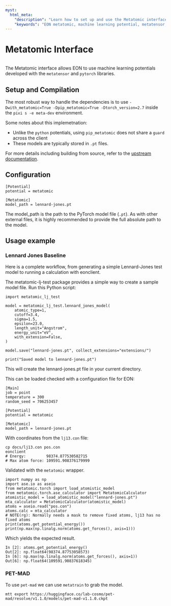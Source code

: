 ```yaml
---
myst:
  html_meta:
    "description": "Learn how to set up and use the Metatomic interface in EON for machine learning potentials with metatensor and PyTorch."
    "keywords": "EON metatomic, machine learning potential, metatensor, PyTorch, MLIP"
---
```


# Metatomic Interface

```{versionadded} 2.0
```

The Metatomic interface allows EON to use machine learning potentials developed
with the `metatensor` and `pytorch` libraries.

## Setup and Compilation

The most robust way to handle the dependencies is to use `-Dwith_metatomic=True
-Dpip_metatomic=True -Dtorch_version=2.7` inside the `pixi s -e meta-dev`
environment.

Some notes about this implemetnation:

- Unlike the `python` potentials, using `pip_metatomic` does not share a `guard`
  across the client
- These models are typically stored in `.pt` files.

For more details including building from source, refer to the [upstream documentation](https://docs.metatensor.org/latest/index.html).

## Configuration

```{code-block} ini
[Potential]
potential = metatomic

[Metatomic]
model_path = lennard-jones.pt
```

The model_path is the path to the PyTorch model file (`.pt`). As with other
external files, it is highly recommended to provide the full absolute path to
the model.

## Usage example

### Lennard Jones Baseline

Here is a complete workflow, from generating a simple Lennard-Jones test model
to running a calculation with eonclient.

The metatomic-lj-test package provides a simple way to create a sample model
file. Run this Python script:

```{code-block} python
import metatomic_lj_test

model = metatomic_lj_test.lennard_jones_model(
    atomic_type=1,
    cutoff=3.4,
    sigma=1.5,
    epsilon=23.0,
    length_unit="Angstrom",
    energy_unit="eV",
    with_extension=False,
)

model.save("lennard-jones.pt", collect_extensions="extensions/")

print("Saved model to lennard-jones.pt")

```

This will create the lennard-jones.pt file in your current directory.


This can be loaded checked with a configuration file for EON:

```{code-block} ini
[Main]
job = point
temperature = 300
random_seed = 706253457

[Potential]
potential = metatomic

[Metatomic]
model_path = lennard-jones.pt
```

With coordinates from the `lj13.con` file:

```{code-block} bash
cp docs/lj13.con pos.con
eonclient
# Energy:         98374.877530582715
# Max atom force: 109591.908376179999
```

Validated with the `metatomic` wrapper.

```{code-block} python
import numpy as np
import ase.io as aseio
from metatomic.torch import load_atomistic_model
from metatomic.torch.ase_calculator import MetatomicCalculator
atomistic_model = load_atomistic_model("lennard-jones.pt")
mta_calculator = MetatomicCalculator(atomistic_model)
atoms = aseio.read("pos.con")
atoms.calc = mta_calculator
# NOTE(rg): Normally needs a mask to remove fixed atoms, lj13 has no fixed atoms
print(atoms.get_potential_energy())
print(np.max(np.linalg.norm(atoms.get_forces(), axis=1)))
```

Which yields the expected result.

```{code-block} python
In [2]: atoms.get_potential_energy()
Out[2]: np.float64(98374.87753058573)
In [6]: np.max(np.linalg.norm(atoms.get_forces(), axis=1))
Out[6]: np.float64(109591.90837618345)
```


### PET-MAD

To use `pet-mad` we can use `metatrain` to grab the model.

```{code-block} sh
mtt export https://huggingface.co/lab-cosmo/pet-mad/resolve/v1.1.0/models/pet-mad-v1.1.0.ckpt
```
